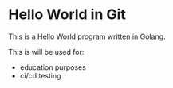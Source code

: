 # Hello World in Git

This is a Hello World program written in Golang.

This is will be used for:
- education purposes
- ci/cd testing

